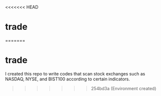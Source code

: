 <<<<<<< HEAD
# trade
=======
# trade
I created this repo to write codes that scan stock exchanges such as NASDAQ, NYSE, and BIST100 according to certain indicators.
>>>>>>> 254bd3a (Environment created)
